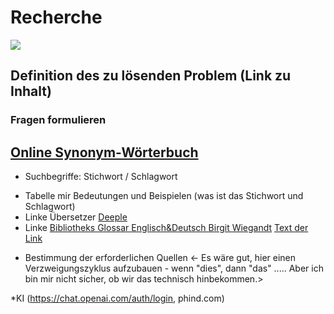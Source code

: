 # Recherche 
![](https://i10.fotocdn.net/s124/8262823067b29034/public_pin_l/2827169398.jpg)

## Definition des zu lösenden Problem (Link zu Inhalt)

### Fragen formulieren
[Online Synonym-Wörterbuch](https://synonyme.woxikon.de/)
- 

* Suchbegriffe: Stichwort / Schlagwort
- Tabelle mir Bedeutungen und Beispielen (was ist das Stichwort und Schlagwort)
- Linke Übersetzer [Deeple]( https://www.deepl.com/de/translator)
- Linke [Bibliotheks Glossar Englisch&Deutsch Birgit Wiegandt](http://www.bibliotheks-glossar.de/)
[Text der Link](http...)

* Bestimmung der erforderlichen Quellen
<- Es wäre gut, hier einen Verzweigungszyklus aufzubauen - wenn "dies", dann "das" ..... Aber ich bin mir nicht sicher, ob wir das technisch hinbekommen.>

*KI (https://chat.openai.com/auth/login, phind.com)
